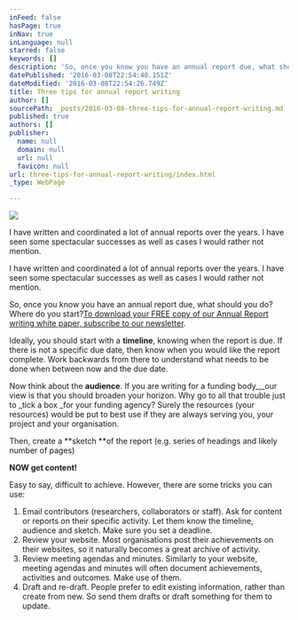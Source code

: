 ```yaml
---
inFeed: false
hasPage: true
inNav: true
inLanguage: null
starred: false
keywords: []
description: 'So, once you know you have an annual report due, what should you do? Where do you start?To download your FREE copy of our Annual Report writing white paper, subscribe to our newsletter.'
datePublished: '2016-03-08T22:54:48.151Z'
dateModified: '2016-03-08T22:54:26.749Z'
title: Three tips for annual report writing
author: []
sourcePath: _posts/2016-03-08-three-tips-for-annual-report-writing.md
published: true
authors: []
publisher:
  name: null
  domain: null
  url: null
  favicon: null
url: three-tips-for-annual-report-writing/index.html
_type: WebPage

---
```

![](https://the-grid-user-content.s3-us-west-2.amazonaws.com/70b2ee50-b498-491e-88b5-284265338e1f.jpg)

I have written and coordinated a lot of annual reports over the years. I have seen some spectacular successes as well as cases I would rather not mention.

I have written and coordinated a lot of annual reports over the years. I have seen some spectacular successes as well as cases I would rather not mention.

So, once you know you have an annual report due, what should you do? Where do you start?[To download your FREE copy of our Annual Report writing white paper, subscribe to our newsletter][0].

Ideally, you should start with a **timeline**, knowing when the report is due. If there is not a specific due date, then know when you would like the report complete. Work backwards from there to understand what needs to be done when between now and the due date.

Now think about the **audience**. If you are writing for a funding body_,_our view is that you should broaden your horizon. Why go to all that trouble just to _tick a box _for your funding agency? Surely the resources (your resources) would be put to best use if they are always serving you, your project and your organisation.

Then, create a **sketch **of the report (e.g. series of headings and likely number of pages)

**NOW get content!**

Easy to say, difficult to achieve. However, there are some tricks you can use:

1. Email contributors (researchers, collaborators or staff). Ask for content or reports on their specific activity. Let them know the timeline, audience and sketch. Make sure you set a deadline.
2. Review your website. Most organisations post their achievements on their websites, so it naturally becomes a great archive of activity.
3. Review meeting agendas and minutes. Similarly to your website, meeting agendas and minutes will often document achievements, activities and outcomes. Make use of them.
4. Draft and re-draft. People prefer to edit existing information, rather than create from new. So send them drafts or draft something for them to update.

[0]: http://vbic.us7.list-manage.com/subscribe?u=2cc4239758d763b87b7070e86&id=5606321d11